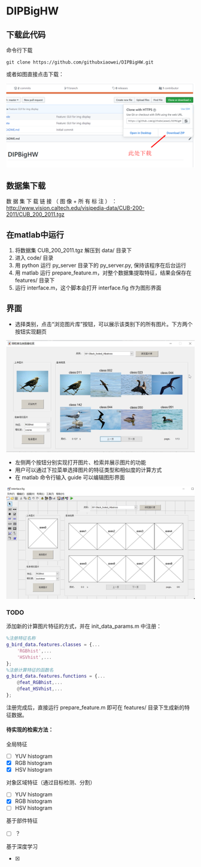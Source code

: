 # DIPBigHW

## 下载此代码

命令行下载

```
git clone https://github.com/githubxiaowei/DIPBigHW.git
```

或者如图直接点击下载：

![show](README_img/download.png)

## 数据集下载

数 据 集 下 载 链 接 （ 图 像 + 所 有 标 注 ） ：
http://www.vision.caltech.edu/visipedia-data/CUB-200-2011/CUB_200_2011.tgz

## 在matlab中运行

 1. 将数据集 CUB_200_2011.tgz 解压到 data/ 目录下
 2. 进入 code/ 目录
 3. 用 python 运行 py_server 目录下的 py_server.py, 保持该程序在后台运行
 4. 用 matlab 运行 prepare_feature.m，对整个数据集提取特征，结果会保存在 features/ 目录下
 5. 运行 interface.m，这个脚本会打开 interface.fig 作为图形界面

## 界面

* 选择类别，点击“浏览图片库”按钮，可以展示该类别下的所有图片。下方两个按钮实现翻页

![show](README_img/ui1.jpg)

* 左侧两个按钮分别实现打开图片、检索并展示图片的功能
* 用户可以通过下拉菜单选择图片的特征类型和相似度的计算方式
* 在 matlab 命令行输入 guide 可以编辑图形界面

![show](README_img/ui2.jpg)

### TODO

添加新的计算图片特征的方式，并在 init_data_params.m 中注册：

```matlab
%注册特征名称
g_bird_data.features.classes = {...
    'RGBhist',...
    'HSVhist',...
};
%注册计算特征的函数名
g_bird_data.features.functions = {...
    @feat_RGBhist,...
    @feat_HSVhist,...
};
```

注册完成后，直接运行 prepare_feature.m 即可在 features/ 目录下生成新的特征数据。

#### 待实现的检索方法：

全局特征

- [ ] YUV histogram
- [x] RGB histogram
- [x] HSV histogram

对象区域特征（通过目标检测、分割）

- [ ] YUV histogram
- [x] RGB histogram
- [ ] HSV histogram

基于部件特征

- [ ] ？

基于深度学习

- [x] 
